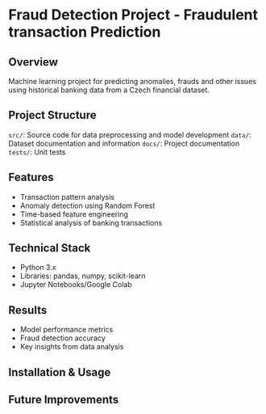 # Fraud Detection Project - Fraudulent transaction Prediction
## Overview 
Machine learning project for predicting anomalies, frauds and other issues using historical banking data from a Czech financial dataset. 

## Project Structure 
`src/`: Source code for data preprocessing and model development 
`data/`: Dataset documentation and information 
`docs/`: Project documentation 
`tests/`: Unit tests 

## Features
- Transaction pattern analysis
- Anomaly detection using Random Forest
- Time-based feature engineering
- Statistical analysis of banking transactions

## Technical Stack
- Python 3.x
- Libraries: pandas, numpy, scikit-learn
- Jupyter Notebooks/Google Colab

## Results
- Model performance metrics
- Fraud detection accuracy
- Key insights from data analysis

## Installation & Usage



## Future Improvements
